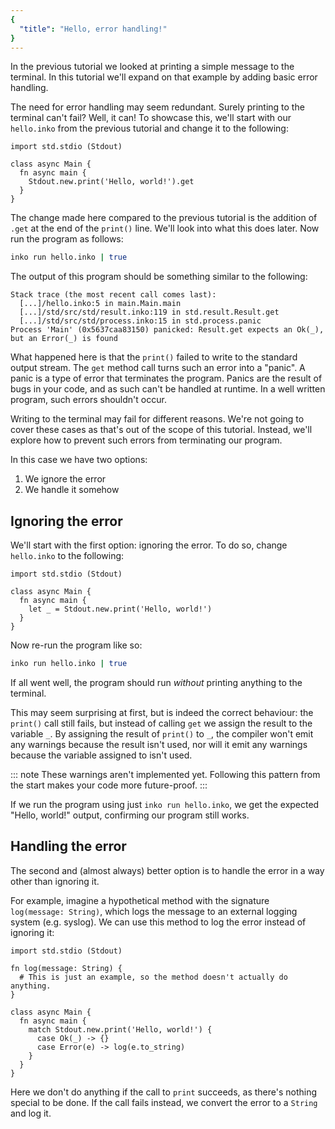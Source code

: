 ```yaml
---
{
  "title": "Hello, error handling!"
}
---
```


In the previous tutorial we looked at printing a simple message to the terminal.
In this tutorial we'll expand on that example by adding basic error handling.

The need for error handling may seem redundant. Surely printing to the terminal
can't fail? Well, it can! To showcase this, we'll start with our `hello.inko`
from the previous tutorial and change it to the following:

```inko
import std.stdio (Stdout)

class async Main {
  fn async main {
    Stdout.new.print('Hello, world!').get
  }
}
```

The change made here compared to the previous tutorial is the addition of `.get`
at the end of the `print()` line. We'll look into what this does later. Now run
the program as follows:

```bash
inko run hello.inko | true
```

The output of this program should be something similar to the following:

```
Stack trace (the most recent call comes last):
  [...]/hello.inko:5 in main.Main.main
  [...]/std/src/std/result.inko:119 in std.result.Result.get
  [...]/std/src/std/process.inko:15 in std.process.panic
Process 'Main' (0x5637caa83150) panicked: Result.get expects an Ok(_), but an Error(_) is found
```

What happened here is that the `print()` failed to write to the standard output
stream. The `get` method call turns such an error into a "panic". A panic is a
type of error that terminates the program. Panics are the result of bugs in your
code, and as such can't be handled at runtime. In a well written program, such
errors shouldn't occur.

Writing to the terminal may fail for different reasons. We're not going to cover
these cases as that's out of the scope of this tutorial. Instead, we'll explore
how to prevent such errors from terminating our program.

In this case we have two options:

1. We ignore the error
1. We handle it somehow

## Ignoring the error

We'll start with the first option: ignoring the error. To do so, change
`hello.inko` to the following:

```inko
import std.stdio (Stdout)

class async Main {
  fn async main {
    let _ = Stdout.new.print('Hello, world!')
  }
}
```

Now re-run the program like so:

```bash
inko run hello.inko | true
```

If all went well, the program should run _without_ printing anything to the
terminal.

This may seem surprising at first, but is indeed the correct behaviour: the
`print()` call still fails, but instead of calling `get` we assign the result to
the variable `_`. By assigning the result of `print()` to `_`, the compiler
won't emit any warnings because the result isn't used, nor will it emit any
warnings because the variable assigned to isn't used.

::: note
These warnings aren't implemented yet. Following this pattern from the start
makes your code more future-proof.
:::

If we run the program using just `inko run hello.inko`, we get the expected
"Hello, world!" output, confirming our program still works.

## Handling the error

The second and (almost always) better option is to handle the error in a way
other than ignoring it.

For example, imagine a hypothetical method with the signature `log(message:
String)`, which logs the message to an external logging system (e.g. syslog). We
can use this method to log the error instead of ignoring it:

```inko
import std.stdio (Stdout)

fn log(message: String) {
  # This is just an example, so the method doesn't actually do anything.
}

class async Main {
  fn async main {
    match Stdout.new.print('Hello, world!') {
      case Ok(_) -> {}
      case Error(e) -> log(e.to_string)
    }
  }
}
```

Here we don't do anything if the call to `print` succeeds, as there's nothing
special to be done. If the call fails instead, we convert the error to a
`String` and log it.
